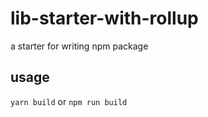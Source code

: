 # lib-starter-with-rollup
a starter for writing npm package

## usage

`yarn build` or `npm run build`
